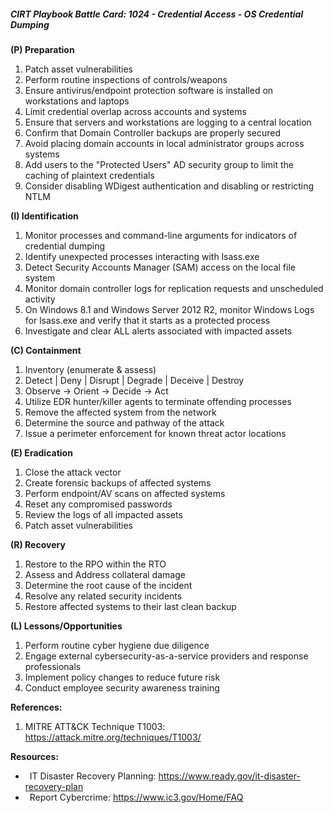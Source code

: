 ##### CIRT Playbook Battle Card: **1024 - Credential Access - OS Credential Dumping**

**(P) Preparation**

1.  Patch asset vulnerabilities
2.  Perform routine inspections of controls/weapons
3.  Ensure antivirus/endpoint protection software is installed on workstations and laptops
4.  Limit credential overlap across accounts and systems
5.  Ensure that servers and workstations are logging to a central location
6.  Confirm that Domain Controller backups are properly secured
7.  Avoid placing domain accounts in local administrator groups across systems
8.  Add users to the "Protected Users" AD security group to limit the caching of plaintext credentials
9.  Consider disabling WDigest authentication and disabling or restricting NTLM

**(I) Identification**

1.  Monitor processes and command-line arguments for indicators of credential dumping
2.  Identify unexpected processes interacting with lsass.exe
3.  Detect Security Accounts Manager (SAM) access on the local file system
4.  Monitor domain controller logs for replication requests and unscheduled activity
5.  On Windows 8.1 and Windows Server 2012 R2, monitor Windows Logs for lsass.exe and verify that it starts as a protected process
6.  Investigate and clear ALL alerts associated with impacted assets

**(C) Containment**

1.  Inventory (enumerate & assess)
2.  Detect | Deny | Disrupt | Degrade | Deceive | Destroy
3.  Observe -> Orient -> Decide -> Act
4.  Utilize EDR hunter/killer agents to terminate offending processes
5.  Remove the affected system from the network
6.  Determine the source and pathway of the attack
7.  Issue a perimeter enforcement for known threat actor locations

**(E) Eradication**

1.  Close the attack vector
2.  Create forensic backups of affected systems
3.  Perform endpoint/AV scans on affected systems
4.  Reset any compromised passwords
5.  Review the logs of all impacted assets
6.  Patch asset vulnerabilities

**(R) Recovery**

1.  Restore to the RPO within the RTO
2.  Assess and Address collateral damage
3.  Determine the root cause of the incident
4.  Resolve any related security incidents
5.  Restore affected systems to their last clean backup

**(L) Lessons/Opportunities**

1.  Perform routine cyber hygiene due diligence
2.  Engage external cybersecurity-as-a-service providers and response professionals
3.  Implement policy changes to reduce future risk
4.  Conduct employee security awareness training

**References:**

1.  MITRE ATT&CK Technique T1003: https://attack.mitre.org/techniques/T1003/

**Resources:**


*    IT Disaster Recovery Planning: https://www.ready.gov/it-disaster-recovery-plan
*    Report Cybercrime: https://www.ic3.gov/Home/FAQ


  

